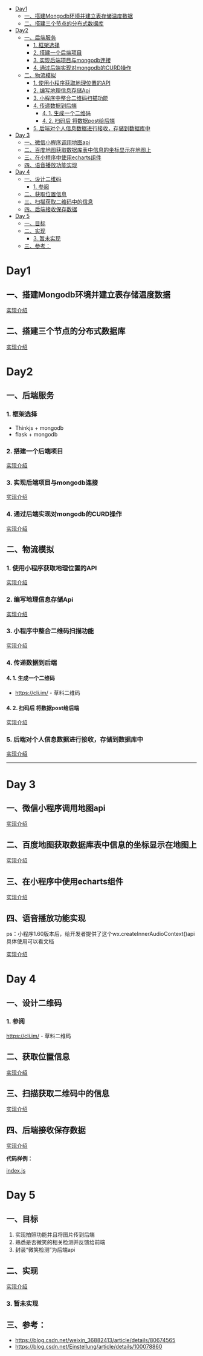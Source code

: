 - [Day1](#day1)
    - [一、搭建Mongodb环境并建立表存储温度数据](#一搭建mongodb环境并建立表存储温度数据)
    - [二、搭建三个节点的分布式数据库](#二搭建三个节点的分布式数据库)
- [Day2](#day2)
    - [一、后端服务](#一后端服务)
        - [1. 框架选择](#1-框架选择)
        - [2. 搭建一个后端项目](#2-搭建一个后端项目)
        - [3. 实现后端项目与mongodb连接](#3-实现后端项目与mongodb连接)
        - [4. 通过后端实现对mongodb的CURD操作](#4-通过后端实现对mongodb的curd操作)
    - [二、物流模拟](#二物流模拟)
        - [1. 使用小程序获取地理位置的API](#1-使用小程序获取地理位置的api)
        - [2. 编写地理信息存储Api](#2-编写地理信息存储api)
        - [3. 小程序中整合二维码扫描功能](#3-小程序中整合二维码扫描功能)
        - [4. 传递数据到后端](#4-传递数据到后端)
            - [4. 1. 生成一个二维码](#4-1-生成一个二维码)
            - [4. 2. 扫码后 将数据post给后端](#4-2-扫码后-将数据post给后端)
        - [5. 后端对个人信息数据进行接收，存储到数据库中](#5-后端对个人信息数据进行接收存储到数据库中)
- [Day 3](#day-3)
    - [一、微信小程序调用地图api](#一微信小程序调用地图api)
    - [二、百度地图获取数据库表中信息的坐标显示在地图上](#二百度地图获取数据库表中信息的坐标显示在地图上)
    - [三、在小程序中使用echarts组件](#三在小程序中使用echarts组件)
    - [四、语音播放功能实现](#四语音播放功能实现)
- [Day 4](#day-4)
    - [一、设计二维码](#一设计二维码)
        - [1. 参阅](#1-参阅)
    - [二、获取位置信息](#二获取位置信息)
    - [三、扫描获取二维码中的信息](#三扫描获取二维码中的信息)
    - [四、后端接收保存数据](#四后端接收保存数据)
- [Day 5](#day-5)
    - [一、目标](#一目标)
    - [二、实现](#二实现)
        - [3. 暂未实现](#3-暂未实现)
    - [三、参考：](#三参考)

# Day1

## 一、搭建Mongodb环境并建立表存储温度数据

[实现介绍](./pages/day1-db1.md)

## 二、搭建三个节点的分布式数据库

[实现介绍](./pages/day1-db2.md)


# Day2

## 一、后端服务

### 1. 框架选择

- Thinkjs + mongodb
- flask + mongodb

### 2. 搭建一个后端项目

[实现介绍](./pages/day2-part3-back-project.md)

### 3. 实现后端项目与mongodb连接

[实现介绍](./pages/day2-part4-mongodb.md)
​
### 4. 通过后端实现对mongodb的CURD操作

[实现介绍](./pages/day2-part5-mongodb-curd.md)

## 二、物流模拟

### 1. 使用小程序获取地理位置的API

[实现介绍](./pages/day2-part6-get-address-api.md)

### 2. 编写地理信息存储Api

[实现介绍](./pages/day2-part7-save-info-api.md)

### 3. 小程序中整合二维码扫描功能

[实现介绍](./pages/day2-part8-weixin-scan.md)

### 4. 传递数据到后端

#### 4. 1. 生成一个二维码

+ https://cli.im/ - 草料二维码

#### 4. 2. 扫码后 将数据post给后端

[实现介绍](./pages/day2-part9-scan.md)

### 5. 后端对个人信息数据进行接收，存储到数据库中

[实现介绍](./pages/day2-part10-recev.md)


------



# Day 3

## 一、微信小程序调用地图api

[实现介绍](./pages/day3-weixin-map.md)


## 二、百度地图获取数据库表中信息的坐标显示在地图上

[实现介绍](./pages/day3-show-db-map.md)

## 三、在小程序中使用echarts组件

[实现介绍](./pages/day3-show-echarts.md)

## 四、语音播放功能实现

ps：小程序1.60版本后，给开发者提供了这个wx.createInnerAudioContext()api具体使用可以看文档

[实现介绍](./pages/day3-part4-play-voice.md)
   
# Day 4

## 一、设计二维码

### 1. 参阅

https://cli.im/ - 草料二维码

## 二、获取位置信息

[实现介绍](./pages/day4-part2-get-addr-info.md)

## 三、扫描获取二维码中的信息

[实现介绍](./pages/day4-part3-scan-info.md)

## 四、后端接收保存数据

[实现介绍](./pages/day4-part4-back-project-get-db.md)

**代码样例：**

[index.js](https://github.com/xpcloud/map-miniprogram/blob/master/pages/index/index.js)

# Day 5

## 一、目标

1. 实现拍照功能并且将图片传到后端
2. 熟悉是否微笑的相关检测并反馈给前端
3. 封装“微笑检测”为后端api

## 二、实现

[实现介绍](./pages/day5-part2-camera-smile-face.md)

### 3. 暂未实现

## 三、参考：
* https://blog.csdn.net/weixin_36882413/article/details/80674565
* https://blog.csdn.net/Einstellung/article/details/100078860 


